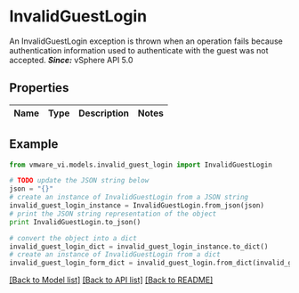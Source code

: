 # InvalidGuestLogin

An InvalidGuestLogin exception is thrown when an operation fails because authentication information used to authenticate with the guest was not accepted.  ***Since:*** vSphere API 5.0 

## Properties
Name | Type | Description | Notes
------------ | ------------- | ------------- | -------------

## Example

```python
from vmware_vi.models.invalid_guest_login import InvalidGuestLogin

# TODO update the JSON string below
json = "{}"
# create an instance of InvalidGuestLogin from a JSON string
invalid_guest_login_instance = InvalidGuestLogin.from_json(json)
# print the JSON string representation of the object
print InvalidGuestLogin.to_json()

# convert the object into a dict
invalid_guest_login_dict = invalid_guest_login_instance.to_dict()
# create an instance of InvalidGuestLogin from a dict
invalid_guest_login_form_dict = invalid_guest_login.from_dict(invalid_guest_login_dict)
```
[[Back to Model list]](../README.md#documentation-for-models) [[Back to API list]](../README.md#documentation-for-api-endpoints) [[Back to README]](../README.md)


